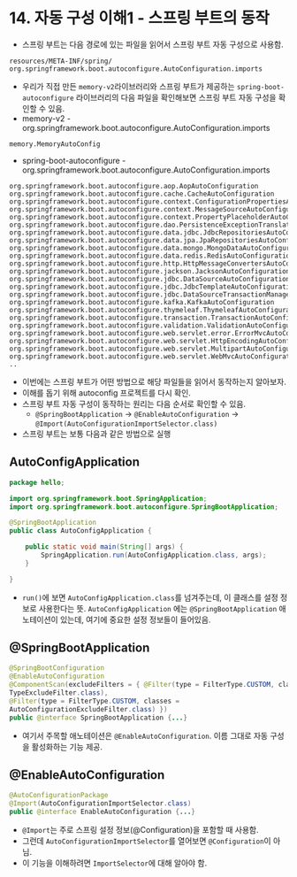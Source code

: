 # 14. 자동 구성 이해1 - 스프링 부트의 동작
- 스프링 부트는 다음 경로에 있는 파일을 읽어서 스프링 부트 자동 구성으로 사용함.
```text
resources/META-INF/spring/
org.springframework.boot.autoconfigure.AutoConfiguration.imports
```
- 우리가 직접 만든 `memory-v2`라이브러리와 스프링 부트가 제공하는 `spring-boot-autoconfigure` 라이브러리의 다음 파일을 확인해보면
스프링 부트 자동 구성을 확인할 수 있음.
- memory-v2 - org.springframework.boot.autoconfigure.AutoConfiguration.imports
```text
memory.MemoryAutoConfig
```
- spring-boot-autoconfigure - org.springframework.boot.autoconfigure.AutoConfiguration.imports
```text
org.springframework.boot.autoconfigure.aop.AopAutoConfiguration
org.springframework.boot.autoconfigure.cache.CacheAutoConfiguration
org.springframework.boot.autoconfigure.context.ConfigurationPropertiesAutoConfiguration
org.springframework.boot.autoconfigure.context.MessageSourceAutoConfiguration
org.springframework.boot.autoconfigure.context.PropertyPlaceholderAutoConfiguration
org.springframework.boot.autoconfigure.dao.PersistenceExceptionTranslationAutoConfiguration
org.springframework.boot.autoconfigure.data.jdbc.JdbcRepositoriesAutoConfiguration
org.springframework.boot.autoconfigure.data.jpa.JpaRepositoriesAutoConfiguration
org.springframework.boot.autoconfigure.data.mongo.MongoDataAutoConfiguration
org.springframework.boot.autoconfigure.data.redis.RedisAutoConfiguration
org.springframework.boot.autoconfigure.http.HttpMessageConvertersAutoConfiguration
org.springframework.boot.autoconfigure.jackson.JacksonAutoConfiguration
org.springframework.boot.autoconfigure.jdbc.DataSourceAutoConfiguration
org.springframework.boot.autoconfigure.jdbc.JdbcTemplateAutoConfiguration
org.springframework.boot.autoconfigure.jdbc.DataSourceTransactionManagerAutoConfiguration
org.springframework.boot.autoconfigure.kafka.KafkaAutoConfiguration
org.springframework.boot.autoconfigure.thymeleaf.ThymeleafAutoConfiguration
org.springframework.boot.autoconfigure.transaction.TransactionAutoConfiguration
org.springframework.boot.autoconfigure.validation.ValidationAutoConfiguration
org.springframework.boot.autoconfigure.web.servlet.error.ErrorMvcAutoConfiguration
org.springframework.boot.autoconfigure.web.servlet.HttpEncodingAutoConfiguration
org.springframework.boot.autoconfigure.web.servlet.MultipartAutoConfiguration
org.springframework.boot.autoconfigure.web.servlet.WebMvcAutoConfiguration
..
```
- 이번에는 스프링 부트가 어떤 방법으로 해당 파일들을 읽어서 동작하는지 알아보자.
- 이해를 돕기 위해 autoconfig 프로젝트를 다시 확인.
- 스프링 부트 자동 구성이 동작하는 원리는 다음 순서로 확인할 수 있음.
  - `@SpringBootApplication` -> `@EnableAutoConfiguration` -> `@Import(AutoConfigurationImportSelector.class)`
- 스프링 부트는 보통 다음과 같은 방법으로 실행

## AutoConfigApplication
```java
package hello;

import org.springframework.boot.SpringApplication;
import org.springframework.boot.autoconfigure.SpringBootApplication;

@SpringBootApplication
public class AutoConfigApplication {

    public static void main(String[] args) {
        SpringApplication.run(AutoConfigApplication.class, args);
    }

}
```
- `run()`에 보면 `AutoConfigApplication.class`를 넘겨주는데, 이 클래스를 설정 정보로 사용한다는 뜻. `AutoConfigApplication`
에는 `@SpringBootApplication` 애노테이션이 있는데, 여기에 중요한 설정 정보들이 들어있음.

## @SpringBootApplication
```java
@SpringBootConfiguration
@EnableAutoConfiguration
@ComponentScan(excludeFilters = { @Filter(type = FilterType.CUSTOM, classes =
TypeExcludeFilter.class),
@Filter(type = FilterType.CUSTOM, classes =
AutoConfigurationExcludeFilter.class) })
public @interface SpringBootApplication {...}
```
- 여기서 주목할 애노테이션은 `@EnableAutoConfiguration`. 이름 그대로 자동 구성을 활성화하는 기능 제공.

## @EnableAutoConfiguration
```java
@AutoConfigurationPackage
@Import(AutoConfigurationImportSelector.class)
public @interface EnableAutoConfiguration {...}
```
- `@Import`는 주로 스프링 설정 정보(@Configuration)을 포함할 때 사용함.
- 그런데 `AutoConfigurationImportSelector`를 열어보면 `@Configuration`이 아님.
- 이 기능을 이해하려면 `ImportSelector`에 대해 알아야 함.
